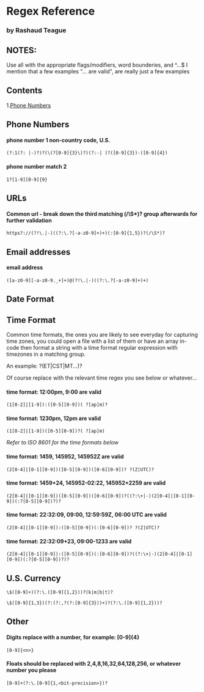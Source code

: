 # Regex Reference
### by Rashaud Teague

## NOTES:
Use all with the appropriate flags/modifiers, word bounderies, and ^...$
I mention that a few examples "... are valid", are really just a few examples

## Contents
1.[Phone Numbers](#phone-numbers)

## Phone Numbers
#### phone number 1 non-country code, U.S.
```
(?:1(?: |-)?)?(\(?[0-9]{3}\)?)(?:-| )?([0-9]{3})-([0-9]{4})
```
#### phone number match 2
```
1?[1-9][0-9]{9}
```

## URLs
#### Common url - break down the third matching (/\S*)? group afterwards for further validation
```
https?://(?!\.|-)((?:\.?[-a-z0-9]+)+)(:[0-9]{1,5})?(/\S*)?
```

## Email addresses
#### email address
```
([a-z0-9][-a-z0-9._+]+)@(?!\.|-)((?:\.?[-a-z0-9]+)+)
```

## Date Format

## Time Format
Common time formats, the ones you are likely to see everyday for capturing time zones, you could open a file with a list of them or have an array in-code then format a string with a time format regular expression with timezones in a matching group.

An example:<timeregex> ?(ET|CST|MT...)?

Of course replace <timeregex> with the relevant time regex you see below or whatever...

#### time format: 12:00pm, 9:00 are valid
```
(1[0-2]|[1-9]):([0-5][0-9])( ?[ap]m)?
```
#### time format: 1230pm, 12pm are valid
```
(1[0-2]|[1-9])([0-5][0-9])?( ?[ap]m)
```
*Refer to ISO 8601 for the time formats below* 
#### time format: 1459, 145952, 145952Z are valid
```
(2[0-4]|[0-1][0-9])([0-5][0-9])([0-6][0-9])? ?(Z|UTC)?
```
#### time format: 1459+24, 145952-02:22, 145952+2259 are valid
```
(2[0-4]|[0-1][0-9])([0-5][0-9])([0-6][0-9])?((?:\+|-)(2[0-4]|[0-1][0-9])(:?[0-5][0-9])?)?
```
#### time format: 22:32:09, 09:00, 12:59:59Z, 06:00 UTC are valid
```
(2[0-4]|[0-1][0-9]):([0-5][0-9])(:[0-6][0-9])? ?(Z|UTC)?
```
#### time format: 22:32:09+23, 09:00-1233 are valid
```
(2[0-4]|[0-1][0-9]):([0-5][0-9])(:[0-6][0-9])?((?:\+|-)(2[0-4]|[0-1][0-9])(:?[0-5][0-9])?)?
```

## U.S. Currency
```
\$([0-9]+)(?:\.([0-9]{1,2}))?(k|m|b|t)?
```
```
\$([0-9]{1,3})(?:(?:,?(?:[0-9]{3}))+)?(?:\.([0-9]{1,2}))?
```

## Other

#### Digits replace <n> with a number, for example: [0-9]{4}
```
[0-9]{<n>}
```

#### Floats <bit-precision> should be replaced with 2,4,8,16,32,64,128,256, or whatever number you please
```
[0-9]+(?:\.[0-9]{1,<bit-precision>})?
```

